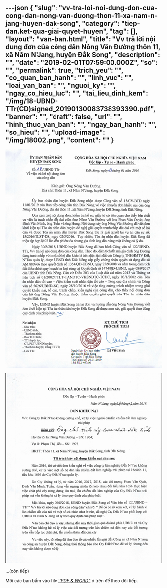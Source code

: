 ---json
{
    "slug": "vv-tra-loi-noi-dung-don-cua-cong-dan-nong-van-duong-thon-11-xa-nam-n-jang-huyen-dak-song",
    "category": "tiep-dan.ket-qua-giai-quyet-huyen",
    "tag": [],
    "layout": "van-ban.html",
    "title": "Vv trả lời nội dung đơn của công dân Nông Văn Đường thôn 11, xã Nâm N'Jang, huyện Đắk Song",
    "description": "",
    "date": "2019-02-01T07:59:00.000Z",
    "so": "",
    "permalink": true,
    "trich_yeu": "",
    "co_quan_ban_hanh": "",
    "linh_vuc": "",
    "loai_van_ban": "",
    "nguoi_ky": "",
    "ngay_co_hieu_luc": "",
    "tai_lieu_dinh_kem": "/img/18-UBND-TTr(CD)signed_20190130083738393390.pdf",
    "banner": "",
    "draft": false,
    "url": "",
    "hinh_thuc_van_ban": "",
    "ngay_ban_hanh": "",
    "so_hieu": "",
    "upload-image": "/img/18002.png",
    "__content__": ""
}
---
<p><img alt="" src="/img/18001.png" /></p>

<p><img alt="" src="/img/18002.png" /></p>

<p>&hellip;(c&ograve;n tiếp)</p>

<p>Mời c&aacute;c bạn&nbsp;bấm v&agrave;o file&nbsp;<u><em>&#39;&#39;PDF &amp; WORD&quot;</em></u>&nbsp;ở tr&ecirc;n để theo d&otilde;i tiếp.</p>
